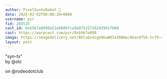 ```yaml
---
author: PixelSushiRobot 💫
date: 2025-02-02T06:08:20+0000
username: psr
fid: 205525
cast_id: 0xb567e8999a51e8606fca5b07525728242991fb80
cast: https://warpcast.com/psr/0xb567e899
image: https://imagedelivery.net/BXluQx4ige9GuW0Ia56BHw/66ac4f56-5c79-4e73-ef09-a681cb2bb000/original
layout: post
---
```

"syn-tx"   
by @stc   
  
on @rodeodotclub  

<img src='https://imagedelivery.net/BXluQx4ige9GuW0Ia56BHw/66ac4f56-5c79-4e73-ef09-a681cb2bb000/original' alt='' referrerpolicy='no-referrer'/>